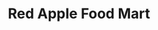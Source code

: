 ---
title: "Red Apple Food Mart"
url: /erie/red-apple-food-mart-west-38th-street/
shop: Lebensmittel
---